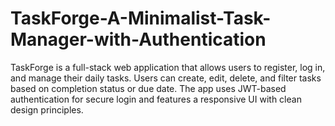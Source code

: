 # TaskForge-A-Minimalist-Task-Manager-with-Authentication
TaskForge is a full-stack web application that allows users to register, log in, and manage their daily tasks. Users can create, edit, delete, and filter tasks based on completion status or due date. The app uses JWT-based authentication for secure login and features a responsive UI with clean design principles.

